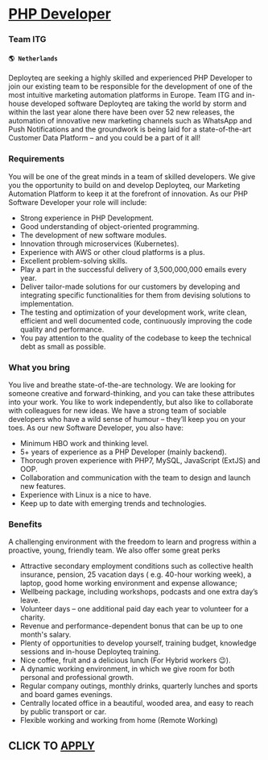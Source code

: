 # [PHP Developer](https://www.remotewlb.com/apply/php-developer-75887)  
### Team ITG  
#### `🌎 Netherlands`  

Deployteq are seeking a highly skilled and experienced PHP Developer to join our existing team to be responsible for the development of one of the most intuitive marketing automation platforms in Europe. Team ITG and in-house developed software Deployteq are taking the world by storm and within the last year alone there have been over 52 new releases, the automation of innovative new marketing channels such as WhatsApp and Push Notifications and the groundwork is being laid for a state-of-the-art Customer Data Platform – and you could be a part of it all!

### Requirements

You will be one of the great minds in a team of skilled developers. We give you the opportunity to build on and develop Deployteq, our Marketing Automation Platform to keep it at the forefront of innovation. As our PHP Software Developer your role will include:

  * Strong experience in PHP Development.
  * Good understanding of object-oriented programming.
  * The development of new software modules.
  * Innovation through microservices (Kubernetes).
  * Experience with AWS or other cloud platforms is a plus.
  * Excellent problem-solving skills.
  * Play a part in the successful delivery of 3,500,000,000 emails every year.
  * Deliver tailor-made solutions for our customers by developing and integrating specific functionalities for them from devising solutions to implementation.
  * The testing and optimization of your development work, write clean, efficient and well documented code, continuously improving the code quality and performance.
  * You pay attention to the quality of the codebase to keep the technical debt as small as possible.

### What you bring

You live and breathe state-of-the-are technology. We are looking for someone creative and forward-thinking, and you can take these attributes into your work. You like to work independently, but also like to collaborate with colleagues for new ideas. We have a strong team of sociable developers who have a wild sense of humour – they’ll keep you on your toes. As our new Software Developer, you also have:

  * Minimum HBO work and thinking level.
  * 5+ years of experience as a PHP Developer (mainly backend).
  * Thorough proven experience with PHP7, MySQL, JavaScript (ExtJS) and OOP.
  * Collaboration and communication with the team to design and launch new features.
  * Experience with Linux is a nice to have.
  * Keep up to date with emerging trends and technologies.

### Benefits

A challenging environment with the freedom to learn and progress within a proactive, young, friendly team. We also offer some great perks

  * Attractive secondary employment conditions such as collective health insurance, pension, 25 vacation days ( e.g. 40-hour working week), a laptop, good home working environment and expense allowance;
  * Wellbeing package, including workshops, podcasts and one extra day’s leave.
  * Volunteer days – one additional paid day each year to volunteer for a charity.
  * Revenue and performance-dependent bonus that can be up to one month's salary.
  * Plenty of opportunities to develop yourself, training budget, knowledge sessions and in-house Deployteq training.
  * Nice coffee, fruit and a delicious lunch (For Hybrid workers 😉).
  * A dynamic working environment, in which we give room for both personal and professional growth.
  * Regular company outings, monthly drinks, quarterly lunches and sports and board games evenings.
  * Centrally located office in a beautiful, wooded area, and easy to reach by public transport or car.
  * Flexible working and working from home (Remote Working)

  
## CLICK TO [APPLY](https://www.remotewlb.com/apply/php-developer-75887)

